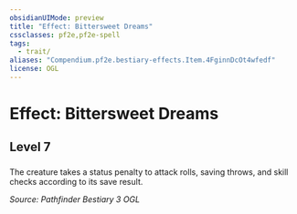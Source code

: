 ```yaml
---
obsidianUIMode: preview
title: "Effect: Bittersweet Dreams"
cssclasses: pf2e,pf2e-spell
tags:
  - trait/
aliases: "Compendium.pf2e.bestiary-effects.Item.4FginnDcOt4wfedf"
license: OGL
---
```

# Effect: Bittersweet Dreams
## Level 7
### 






The creature takes a status penalty to attack rolls, saving throws, and skill checks according to its save result.

*Source: Pathfinder Bestiary 3*
*OGL*